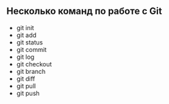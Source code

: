 ## Несколько команд по работе с Git
* git init
* git add
* git status
* git commit
* git log
* git checkout
* git branch
* git diff
* git pull
* git push 